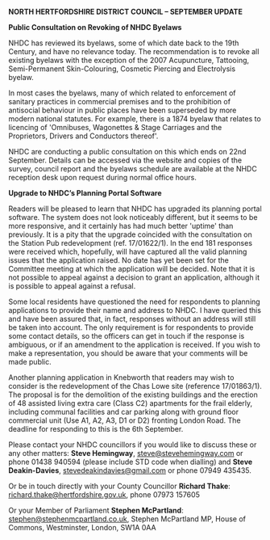 **NORTH HERTFORDSHIRE DISTRICT COUNCIL – SEPTEMBER UPDATE**

**Public Consultation on Revoking of NHDC Byelaws**

NHDC has reviewed its byelaws, some of which date back to the 19th
Century, and have no relevance today. The recommendation is to revoke
all existing byelaws with the exception of the 2007 Acupuncture,
Tattooing, Semi-Permanent Skin-Colouring, Cosmetic Piercing and
Electrolysis byelaw.

In most cases the byelaws, many of which related to enforcement of
sanitary practices in commercial premises and to the prohibition of
antisocial behaviour in public places have been superseded by more
modern national statutes. For example, there is a 1874 byelaw that
relates to licencing of 'Omnibuses, Wagonettes & Stage Carriages and the
Proprietors, Drivers and Conductors thereof'.

NHDC are conducting a public consultation on this which ends on 22nd
September. Details can be accessed via the website and copies of the
survey, council report and the byelaws schedule are available at the
NHDC reception desk upon request during normal office hours.

**Upgrade to NHDC’s Planning Portal Software**

Readers will be pleased to learn that NHDC has upgraded its planning
portal software. The system does not look noticeably different, but it
seems to be more responsive, and it certainly has had much better
'uptime' than previously. It is a pity that the upgrade coincided with
the consultation on the Station Pub redevelopment (ref. 17/01622/1). In
the end 181 responses were received which, hopefully, will have captured
all the valid planning issues that the application raised. No date has
yet been set for the Committee meeting at which the application will be
decided. Note that it is not possible to appeal against a decision to
grant an application, although it is possible to appeal against a
refusal.

Some local residents have questioned the need for respondents to
planning applications to provide their name and address to NHDC. I have
queried this and have been assured that, in fact, responses without an
address will still be taken into account. The only requirement is for
respondents to provide some contact details, so the officers can get in
touch if the response is ambiguous, or if an amendment to the
application is received. If you wish to make a representation, you
should be aware that your comments will be made public.

Another planning application in Knebworth that readers may wish to
consider is the redevelopment of the Chas Lowe site (reference
17/01863/1). The proposal is for the demolition of the existing
buildings and the erection of 48 assisted living extra care (Class C2)
apartments for the frail elderly, including communal facilities and car
parking along with ground floor commercial unit (Use A1, A2, A3, D1 or
D2) fronting London Road. The deadline for responding to this is the 6th
September.

Please contact your NHDC councillors if you would like to discuss these
or any other matters: **Steve Hemingway**, steve@stevehemingway.com or
phone 01438 940594 (please include STD code when dialling) and **Steve
Deakin-Davies**, stevedeakindavies@gmail.com or phone 07949 435435.

Or be in touch directly with your County Councillor **Richard Thake**:
richard.thake@hertfordshire.gov.uk, phone 07973 157605

Or your Member of Parliament **Stephen McPartland**:
stephen@stephenmcpartland.co.uk, Stephen McPartland MP, House of
Commons, Westminster, London, SW1A 0AA

